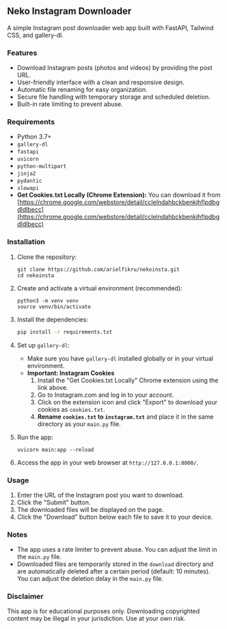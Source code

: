 ## Neko Instagram Downloader

A simple Instagram post downloader web app built with FastAPI, Tailwind CSS, and gallery-dl.

### Features

- Download Instagram posts (photos and videos) by providing the post URL.
- User-friendly interface with a clean and responsive design.
- Automatic file renaming for easy organization.
- Secure file handling with temporary storage and scheduled deletion.
- Built-in rate limiting to prevent abuse.

### Requirements

- Python 3.7+
- `gallery-dl`
- `fastapi`
- `uvicorn`
- `python-multipart`
- `jinja2`
- `pydantic`
- `slowapi`
- **Get Cookies.txt Locally (Chrome Extension):** You can download it from [https://chrome.google.com/webstore/detail/cclelndahbckbenkjhflpdbgdldlbecc](https://chrome.google.com/webstore/detail/cclelndahbckbenkjhflpdbgdldlbecc)

### Installation

1. Clone the repository:

   ```
   git clone https://github.com/arielfikru/nekoinsta.git
   cd nekoinsta
   ```

2. Create and activate a virtual environment (recommended):

   ```
   python3 -m venv venv
   source venv/bin/activate
   ```

3. Install the dependencies:

   ```bash
   pip install -r requirements.txt
   ```

4. Set up `gallery-dl`:

   - Make sure you have `gallery-dl` installed globally or in your virtual environment.
   - **Important: Instagram Cookies**
       1. Install the "Get Cookies.txt Locally" Chrome extension using the link above.
       2.  Go to Instagram.com and log in to your account.
       3. Click on the extension icon and click "Export" to download your cookies as `cookies.txt`.
       4. **Rename `cookies.txt` to `instagram.txt`** and place it in the same directory as your `main.py` file. 

5. Run the app:

   ```
   uvicorn main:app --reload
   ```

6. Access the app in your web browser at `http://127.0.0.1:8000/`.

### Usage

1. Enter the URL of the Instagram post you want to download.
2. Click the "Submit" button.
3. The downloaded files will be displayed on the page.
4. Click the "Download" button below each file to save it to your device.

### Notes

- The app uses a rate limiter to prevent abuse. You can adjust the limit in the `main.py` file.
- Downloaded files are temporarily stored in the `download` directory and are automatically deleted after a certain period (default: 10 minutes). You can adjust the deletion delay in the `main.py` file.

### Disclaimer

This app is for educational purposes only. Downloading copyrighted content may be illegal in your jurisdiction. Use at your own risk. 
